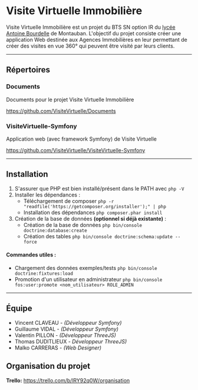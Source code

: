 # Visite Virtuelle Immobilière
Visite Virtuelle Immobilière est un projet du BTS SN option IR du [lycée Antoine Bourdelle] de Montauban.
L'objectif du projet consiste créer une application Web destinée aux Agences Immobilières en leur permettant de créer des visites en vue 360° qui peuvent être visité par leurs clients.

-----

## Répertoires

### Documents
Documents pour le projet Visite Virtuelle Immobilière

https://github.com/VisiteVirtuelle/Documents

### VisiteVirtuelle-Symfony
Application web (avec framework Symfony) de Visite Virtuelle

https://github.com/VisiteVirtuelle/VisiteVirtuelle-Symfony

-----

## Installation
1. S'assurer que PHP est bien installé/présent dans le PATH avec `php -V`
2. Installer les dépendances :
   * Téléchargement de composer `php -r "readfile('https://getcomposer.org/installer');" | php`
   * Installation des dépendances `php composer.phar install`
3. Création de la base de données **(optionnel si déjà existante)** :
   * Création de la base de données `php bin/console doctrine:database:create`
   * Création des tables `php bin/console doctrine:schema:update --force`
#### Commandes utiles :
* Chargement des données exemples/tests `php bin/console doctrine:fixtures:load`
* Promotion d'un utilisateur en administrateur `php bin/console fos:user:promote <nom_utilisateur> ROLE_ADMIN`

-----

## Équipe
* Vincent CLAVEAU - *(Développeur Symfony)*
* Guillaume VIDAL - *(Développeur Symfony)*
* Valentin PILLON - *(Développeur ThreeJS)*
* Thomas DUDITLIEUX - *Développeur ThreeJS)*
* Malko CARRERAS - *(Web Designer)*

## Organisation du projet
**Trello:** https://trello.com/b/lRY92q0W/organisation

[lycée Antoine Bourdelle]: http://bourdelle.entmip.fr/
